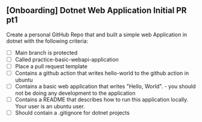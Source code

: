 ## [Onboarding] Dotnet Web Application Initial PR pt1
Create a personal GitHub Repo that and built a simple web Application in dotnet with the following criteria:

- [ ] Main branch is protected
- [ ] Called practice-basic-webapi-application 
- [ ] Place a pull request template 
- [ ] Contains a github action that writes hello-world to the github action in ubuntu
- [ ] Contains a basic web application that writes "Hello, World". - you should not be doing any development to the application
- [ ] Contains a README that describes how to run this application locally. Your user is an ubuntu user.
- [ ] Should contain a .gitignore for dotnet projects
